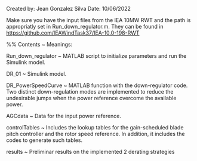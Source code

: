 Created by: Jean Gonzalez Silva
Date: 10/06/2022

Make sure you have the input files from the IEA 10MW RWT and the path is appropriatly set in Run_down_regulator.m.
They can be found in https://github.com/IEAWindTask37/IEA-10.0-198-RWT

%% Contents ~ Meanings:

Run_down_regulator ~ MATLAB script to initialize parameters and run the Simulink model.

DR_01 ~ Simulink model.

DR_PowerSpeedCurve ~ MATLAB function with the down-regulator code.
Two distinct down-regulation modes are implemented to reduce the undesirable jumps when the power reference overcome the available power.

AGCdata ~ Data for the input power reference.

controlTables ~ Includes the lookup tables for the gain-scheduled blade pitch controller and the rotor speed reference.
In addition, it includes the codes to generate such tables.

results ~ Preliminar results on the implemented 2 derating strategies 
